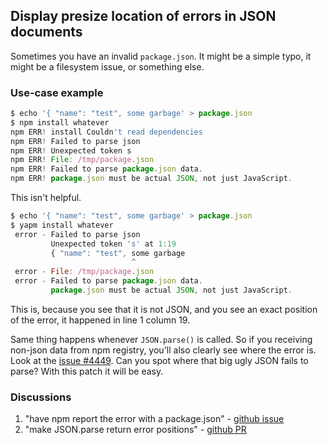 Display presize location of errors in JSON documents
----------------------------------------------------

Sometimes you have an invalid `package.json`. It might be a simple typo, it might be a filesystem issue, or something else.

### Use-case example

```js
$ echo '{ "name": "test", some garbage' > package.json
$ npm install whatever
npm ERR! install Couldn't read dependencies
npm ERR! Failed to parse json
npm ERR! Unexpected token s
npm ERR! File: /tmp/package.json
npm ERR! Failed to parse package.json data.
npm ERR! package.json must be actual JSON, not just JavaScript.
```

This isn't helpful.

```js
$ echo '{ "name": "test", some garbage' > package.json
$ yapm install whatever
 error - Failed to parse json
         Unexpected token 's' at 1:19
         { "name": "test", some garbage
                           ^
 error - File: /tmp/package.json
 error - Failed to parse package.json data.
         package.json must be actual JSON, not just JavaScript.
```

This is, because you see that it is not JSON, and you see an exact position of the error, it happened in line 1 column 19.

Same thing happens whenever `JSON.parse()` is called. So if you receiving non-json data from npm registry, you'll also clearly see where the error is. Look at the [issue #4449](https://github.com/npm/npm/issues/4449). Can you spot where that big ugly JSON fails to parse? With this patch it will be easy.

### Discussions

1. "have npm report the error with a package.json" - [github issue](https://github.com/npm/npm/issues/3869)
2. "make JSON.parse return error positions" - [github PR](https://github.com/npm/npm/pull/4373)

